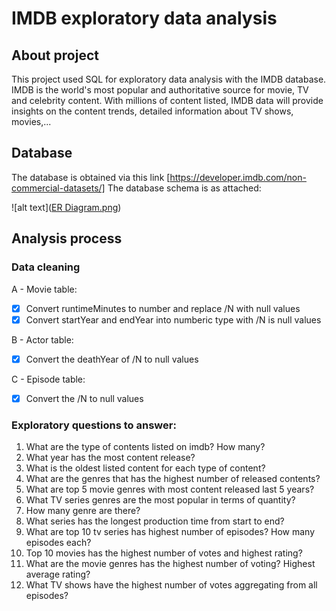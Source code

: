 # IMDB exploratory data analysis

## About project
This project used SQL for exploratory data analysis with the IMDB database.
IMDB is the world's most popular and authoritative source for movie, TV and celebrity content. With millions of content listed, IMDB data will provide insights on the content trends, detailed information about TV shows, movies,...

## Database
The database is obtained via this link [https://developer.imdb.com/non-commercial-datasets/]
The database schema is as attached:

![alt text]([ER Diagram.png](https://github.com/tamlai-portfolio/SQL-queries-with-IMDB-data/blob/main/ER%20Diagram.png))

## Analysis process

### Data cleaning
A - Movie table:
- [x] Convert runtimeMinutes to number and replace /N with null values
- [x] Convert startYear and endYear into numberic type with /N is null values

B - Actor table:
- [x] Convert the deathYear of /N to null values

C - Episode table:
- [x] Convert the /N to null values

### Exploratory questions to answer:

1. What are the type of contents listed on imdb? How many?
2. What year has the most content release?
3. What is the oldest listed content for each type of content?
4. What are the genres that has the highest number of released contents?
5. What are top 5 movie genres with most content released last 5 years?
6. What TV series genres are the most popular in terms of quantity?
7. How many genre are there?
8. What series has the longest production time from start to end?
9. What are top 10 tv series has highest number of episodes? How many episodes each?
10. Top 10 movies has the highest number of votes and highest rating?
11. What are the movie genres has the highest number of voting? Highest average rating?
12. What TV shows have the highest number of votes aggregating from all episodes? 
